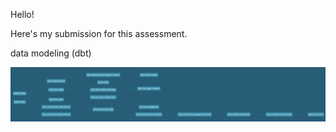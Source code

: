 Hello!

Here's my submission for this assessment.

data modeling (dbt)

![Alt text](extras/lineage.png)
